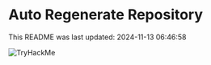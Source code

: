 # Auto Regenerate Repository

This README was last updated: 2024-11-13 06:46:58

 ![TryHackMe](https://tryhackme.com/badge/533634)